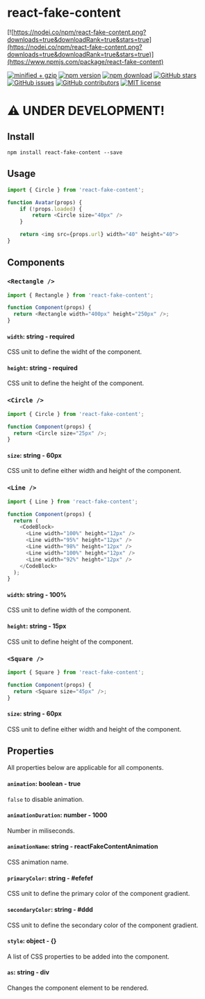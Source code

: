 # react-fake-content

[![https://nodei.co/npm/react-fake-content.png?downloads=true&downloadRank=true&stars=true](https://nodei.co/npm/react-fake-content.png?downloads=true&downloadRank=true&stars=true)](https://www.npmjs.com/package/react-fake-content)

<!-- badge -->

[![minified + gzip](https://badgen.net/bundlephobia/minzip/react-fake-content)](https://bundlephobia.com/result?p=react-fake-content)
[![npm version](https://img.shields.io/npm/v/react-fake-content.svg)](https://www.npmjs.com/package/react-fake-content)
[![npm download](https://img.shields.io/npm/dm/react-fake-content.svg)](https://www.npmjs.com/package/react-fake-content)
[![GitHub stars](https://img.shields.io/github/stars/cezarlz/react-fake-content.svg?style=social&label=Star)](https://github.com/cezarlz/react-fake-content)
[![GitHub issues](https://img.shields.io/github/issues/cezarlz/react-fake-content.svg)](https://github.com/cezarlz/react-fake-content/issues)
[![GitHub contributors](https://img.shields.io/github/contributors/cezarlz/react-fake-content.svg)](https://GitHub.com/cezarlz/react-fake-content/graphs/contributors/)
[![MIT license](https://img.shields.io/badge/License-MIT-blue.svg)](https://lbesson.mit-license.org/)

# :warning: UNDER DEVELOPMENT!

## Install

```
npm install react-fake-content --save
```

## Usage

```js
import { Circle } from 'react-fake-content';

function Avatar(props) {
    if (!props.loaded) {
        return <Circle size="40px" />
    }

    return <img src={props.url} width="40" height="40">
}
```

## Components

### `<Rectangle />`

```js
import { Rectangle } from 'react-fake-content';

function Component(props) {
  return <Rectangle width="400px" height="250px" />;
}
```

#### `width`: string - required

CSS unit to define the widht of the component.

#### `height`: string - required

CSS unit to define the height of the component.

### `<Circle />`

```js
import { Circle } from 'react-fake-content';

function Component(props) {
  return <Circle size="25px" />;
}
```

#### `size`: string - 60px

CSS unit to define either width and height of the component.

### `<Line />`

```js
import { Line } from 'react-fake-content';

function Component(props) {
  return (
    <CodeBlock>
      <Line width="100%" height="12px" />
      <Line width="95%" height="12px" />
      <Line width="98%" height="12px" />
      <Line width="100%" height="12px" />
      <Line width="92%" height="12px" />
    </CodeBlock>
  );
}
```

#### `width`: string - 100%

CSS unit to define width of the component.

#### `height`: string - 15px

CSS unit to define height of the component.

### `<Square />`

```js
import { Square } from 'react-fake-content';

function Component(props) {
  return <Square size="45px" />;
}
```

#### `size`: string - 60px

CSS unit to define either width and height of the component.

## Properties

All properties below are applicable for all components.

#### `animation`: boolean - true

`false` to disable animation.

#### `animationDuration`: number - 1000

Number in miliseconds.

#### `animationName`: string - reactFakeContentAnimation

CSS animation name.

#### `primaryColor`: string - #efefef

CSS unit to define the primary color of the component gradient.

#### `secondaryColor`: string - #ddd

CSS unit to define the secondary color of the component gradient.

#### `style`: object - {}

A list of CSS properties to be added into the component.

#### `as`: string - div

Changes the component element to be rendered.
